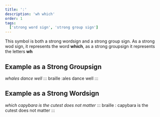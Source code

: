 ```yaml
---
title: ':'
description: 'wh which'
order: 1
tags:
  ['strong word sign', 'strong group sign']
---
```


This symbol is both a strong wordsign and a strong group sign. As a strong wod sign, it represents the word **which**, as a strong groupsign it represents the letters **wh**

## Example as a Strong Groupsign

*whales dance well*
::: braille
:ales dance well
:::

## Example as a Strong Wordsign

*which capybara is the cutest does not matter*
::: braille
: capybara is the cutest does not matter
:::